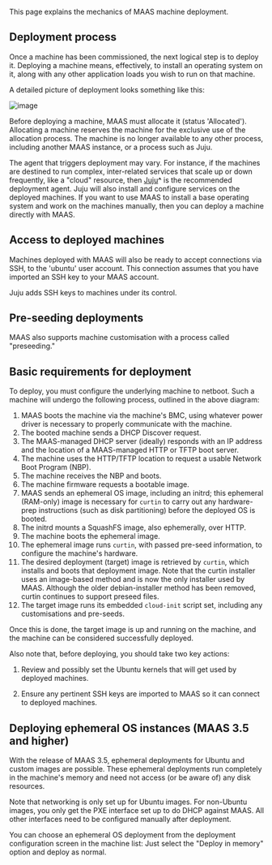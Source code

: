 This page explains the mechanics of MAAS machine deployment.

## Deployment process

Once a machine has been commissioned, the next logical step is to deploy it. Deploying a machine means, effectively, to install an operating system on it, along with any other application loads you wish to run on that machine.

A detailed picture of deployment looks something like this:

![image](https://discourse-maas-io-uploads.s3.us-east-1.amazonaws.com/original/2X/f/f7e0fb1916bca084de75fc0479bfec3c95adf7b6.png)

Before deploying a machine, MAAS must allocate it (status 'Allocated'). Allocating a machine reserves the machine for the exclusive use of the allocation process. The machine is no longer available to any other process, including another MAAS instance, or a process such as Juju.

The agent that triggers deployment may vary. For instance, if the machines are destined to run complex, inter-related services that scale up or down frequently, like a "cloud" resource, then [Juju](https://jaas.ai/)**^** is the recommended deployment agent. Juju will also install and configure services on the deployed machines. If you want to use MAAS to install a base operating system and work on the machines manually, then you can deploy a machine directly with MAAS.

## Access to deployed machines

Machines deployed with MAAS will also be ready to accept connections via SSH, to the 'ubuntu' user account. This connection assumes that you have imported an SSH key to your MAAS account.

Juju adds SSH keys to machines under its control.

## Pre-seeding deployments

MAAS also supports machine customisation with a process called "preseeding."

## Basic requirements for deployment

To deploy, you must configure the underlying machine to netboot. Such a machine will undergo the following process, outlined in the above diagram:

1. MAAS boots the machine via the machine's BMC, using whatever power driver is necessary to properly communicate with the machine.
2. The booted machine sends a DHCP Discover request.
3. The MAAS-managed DHCP server (ideally) responds with an IP address and the location of a MAAS-managed HTTP or TFTP boot server.
4. The machine uses the HTTP/TFTP location to request a usable Network Boot Program (NBP).
5. The machine receives the NBP and boots.
6. The machine firmware requests a bootable image.
7. MAAS sends an ephemeral OS image, including an initrd; this ephemeral (RAM-only) image is necessary for `curtin` to carry out any hardware-prep instructions (such as disk partitioning) before the deployed OS is booted.
8. The initrd mounts a SquashFS image, also ephemerally, over HTTP.
9. The machine boots the ephemeral image.
10. The ephemeral image runs `curtin`, with passed pre-seed information, to configure the machine's hardware.
11. The desired deployment (target) image is retrieved by `curtin`, which installs and boots that deployment image. Note that the curtin installer uses an image-based method and is now the only installer used by MAAS. Although the older debian-installer method has been removed, curtin continues to support preseed files. 
12. The target image runs its embedded `cloud-init` script set, including any customisations and pre-seeds.

Once this is done, the target image is up and running on the machine, and the machine can be considered successfully deployed.

Also note that, before deploying, you should take two key actions:

1. Review and possibly set the Ubuntu kernels that will get used by deployed machines.

2. Ensure any pertinent SSH keys are imported to MAAS so it can connect to deployed machines.

## Deploying ephemeral OS instances (MAAS 3.5 and higher)

With the release of MAAS 3.5, ephemeral deployments for Ubuntu and custom images are possible.  These ephemeral deployments run completely in the machine's memory and need not access (or be aware of) any disk resources.  

Note that networking is only set up for Ubuntu images. For non-Ubuntu images, you only get the PXE interface set up to do DHCP against MAAS. All other interfaces need to be configured manually after deployment.

You can choose an ephemeral OS deployment from the deployment configuration screen in the machine list: Just select the "Deploy in memory" option and deploy as normal.
